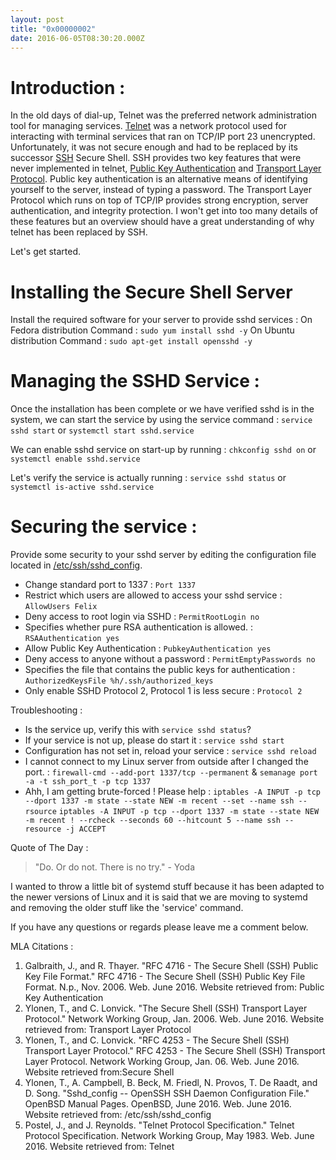 ```yaml
---
layout: post
title: "0x00000002"
date: 2016-06-05T08:30:20.000Z
---
```


# Introduction :

In the old days of dial-up, Telnet was the preferred network administration tool for managing services. [Telnet](https://tools.ietf.org/html/rfc854) was a network protocol used for interacting with terminal services that ran on TCP/IP port 23 unencrypted. Unfortunately, it was not secure enough and had to be replaced by its successor [SSH](https://tools.ietf.org/html/rfc4253) Secure Shell. SSH provides two key features that were never implemented in telnet, [Public Key Authentication](https://tools.ietf.org/html/rfc4716) and [Transport Layer Protocol](https://www.ietf.org/rfc/rfc4253.txt). Public key authentication is an alternative means of identifying yourself to the server, instead of typing a password. The Transport Layer Protocol which runs on top of TCP/IP provides strong encryption, server authentication, and integrity protection. I won't get into too many details of these features but an overview should have a great understanding of why telnet has been replaced by SSH.

Let's get started.

# Installing the Secure Shell Server

Install the required software for your server to provide sshd services : On Fedora distribution Command : `sudo yum install sshd -y` On Ubuntu distribution Command : `sudo apt-get install opensshd -y`

# Managing the SSHD Service :

Once the installation has been complete or we have verified sshd is in the system, we can start the service by using the service command : `service sshd start` or `systemctl start sshd.service`

We can enable sshd service on start-up by running : `chkconfig sshd on` or `systemctl enable sshd.service`

Let's verify the service is actually running : `service sshd status` or `systemctl is-active sshd.service`

# Securing the service :

Provide some security to your sshd server by editing the configuration file located in [/etc/ssh/sshd_config](http://man.openbsd.org/cgi-bin/man.cgi/OpenBSD-current/man5/sshd_config).

- Change standard port to 1337 : `Port 1337`
- Restrict which users are allowed to access your sshd service : `AllowUsers Felix`
- Deny access to root login via SSHD : `PermitRootLogin no`
- Specifies whether pure RSA authentication is allowed. : `RSAAuthentication yes`
- Allow Public Key Authentication : `PubkeyAuthentication yes`
- Deny access to anyone without a password : `PermitEmptyPasswords no`
- Specifies the file that contains the public keys for authentication : `AuthorizedKeysFile %h/.ssh/authorized_keys`
- Only enable SSHD Protocol 2, Protocol 1 is less secure : `Protocol 2`

Troubleshooting :

- Is the service up, verify this with `service sshd status`?
- If your service is not up, please do start it : `service sshd start`
- Configuration has not set in, reload your service : `service sshd reload`
- I cannot connect to my Linux server from outside after I changed the port. : `firewall-cmd --add-port 1337/tcp --permanent` & `semanage port -a -t ssh_port_t -p tcp 1337`
- Ahh, I am getting brute-forced ! Please help : `iptables -A INPUT -p tcp --dport 1337 -m state --state NEW -m recent --set --name ssh --rsource` `iptables -A INPUT -p tcp --dport 1337 -m state --state NEW -m recent ! --rcheck --seconds 60 --hitcount 5 --name ssh --resource -j ACCEPT`

Quote of The Day :

> "Do. Or do not. There is no try." - Yoda

I wanted to throw a little bit of systemd stuff because it has been adapted to the newer versions of Linux and it is said that we are moving to systemd and removing the older stuff like the 'service' command.

If you have any questions or regards please leave me a comment below.

MLA Citations :

1. Galbraith, J., and R. Thayer. "RFC 4716 - The Secure Shell (SSH) Public Key File Format." RFC 4716 - The Secure Shell (SSH) Public Key File Format. N.p., Nov. 2006\. Web. June 2016\. Website retrieved from: Public Key Authentication
2. Ylonen, T., and C. Lonvick. "The Secure Shell (SSH) Transport Layer Protocol." Network Working Group, Jan. 2006\. Web. June 2016\. Website retrieved from: Transport Layer Protocol
3. Ylonen, T., and C. Lonvick. "RFC 4253 - The Secure Shell (SSH) Transport Layer Protocol." RFC 4253 - The Secure Shell (SSH) Transport Layer Protocol. Network Working Group, Jan. 06\. Web. June 2016\. Website retrieved from:Secure Shell
4. Ylonen, T., A. Campbell, B. Beck, M. Friedl, N. Provos, T. De Raadt, and D. Song. "Sshd_config -- OpenSSH SSH Daemon Configuration File." OpenBSD Manual Pages. OpenBSD, June 2016\. Web. June 2016\. Website retrieved from: /etc/ssh/sshd_config
5. Postel, J., and J. Reynolds. "Telnet Protocol Specification." Telnet Protocol Specification. Network Working Group, May 1983\. Web. June 2016\. Website retrieved from: Telnet

